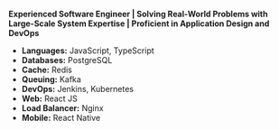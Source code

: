**Experienced Software Engineer | Solving Real-World Problems with Large-Scale System Expertise | Proficient in Application Design and DevOps**

- **Languages:** JavaScript, TypeScript  
- **Databases:** PostgreSQL  
- **Cache:** Redis  
- **Queuing:** Kafka  
- **DevOps:** Jenkins, Kubernetes  
- **Web:** React JS  
- **Load Balancer:** Nginx
- **Mobile:** React Native  
